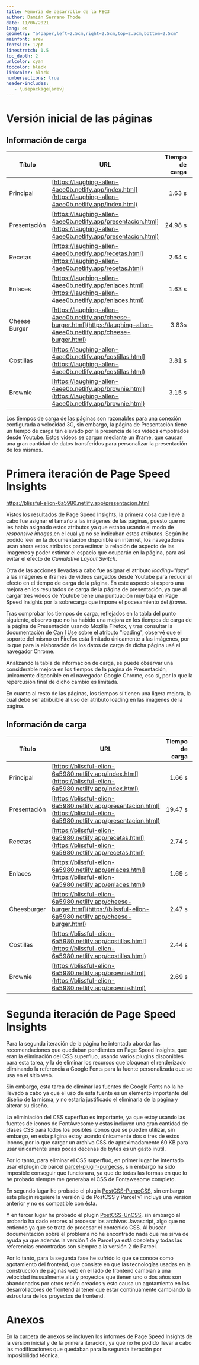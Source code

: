 ```yaml
---
title: Memoria de desarrollo de la PEC3
author: Damián Serrano Thode
date: 11/06/2021
lang: es
geometry: "a4paper,left=2.5cm,right=2.5cm,top=2.5cm,bottom=2.5cm"
mainfont: arev
fontsize: 12pt
linestretch: 1.5
toc_depth: 2
urlcolor: cyan
toccolor: black
linkcolor: black
numbersections: true
header-includes:
   - \usepackage{arev}
---
```


# Versión inicial de las páginas

## Información de carga

Título|URL|Tiempo de carga|Peso total|Peso transferido|Cantidad de recursos
---|---|---:|---:|---:|---:
Principal|[https://laughing-allen-4aee0b.netlify.app/index.html](https://laughing-allen-4aee0b.netlify.app/index.html)|1.63 s|230.84 KB|175.12 KB|12
Presentación|[https://laughing-allen-4aee0b.netlify.app/presentacion.html](https://laughing-allen-4aee0b.netlify.app/presentacion.html)|24.98 s|6.41 MB|2.17 MB|21
Recetas|[https://laughing-allen-4aee0b.netlify.app/recetas.html](https://laughing-allen-4aee0b.netlify.app/recetas.html)|2.64 s|334.99 KB|279.05 KB|15
Enlaces|[https://laughing-allen-4aee0b.netlify.app/enlaces.html](https://laughing-allen-4aee0b.netlify.app/enlaces.html)|1.63 s|186.57 KB|124.33 KB|11
Cheese Burger|[https://laughing-allen-4aee0b.netlify.app/cheese-burger.html](https://laughing-allen-4aee0b.netlify.app/cheese-burger.html)|3.83s|352.5 KB|291.81 KB|15
Costillas|[https://laughing-allen-4aee0b.netlify.app/costillas.html](https://laughing-allen-4aee0b.netlify.app/costillas.html)|3.81 s|406.62 KB|340.25 KB|16
Brownie|[https://laughing-allen-4aee0b.netlify.app/brownie.html](https://laughing-allen-4aee0b.netlify.app/brownie.html)|3.15 s|338.48 KB|272.39 KB|16

Los tiempos de carga de las páginas son razonables para una conexión configurada a velocidad 3G, sin embargo, la página de Presentación tiene un tiempo de carga tan elevado por la presencia de los vídeos empotrados desde Youtube. Estos vídeos se cargan mediante un iframe, que causan una gran cantidad de datos transferidos para personalizar la presentación de los mismos.

# Primera iteración de Page Speed Insights

https://blissful-elion-6a5980.netlify.app/presentacion.html

Vistos los resultados de Page Speed Insights, la primera cosa que llevé a cabo fue asignar el tamaño a las imágenes de las páginas, puesto que no les había asignado estos atributos ya que estaba usando el modo de *responsive images*,en el cual ya no se indicaban estos atributos. Según he podido leer en la documentación disponible en internet, los navegadores usan ahora estos atributos para estimar la relación de aspecto de las imagenes y poder estimar el espacio que ocuparán en la página, para así evitar el efecto de *Cumulative Layout Switch*.

Otra de las acciones llevadas a cabo fue asignar el atributo *loading="lazy"* a las imágenes e iframes de vídeos cargados desde Youtube para reducir el efecto en el tiempo de carga de la página. En este aspecto sí espero una mejora en los resultados de carga de la página de presentación, ya que al cargar tres vídeos de Youtube tiene una puntuación muy baja en Page Speed Insights por la sobrecarga que impone el pocesamiento del *iframe*.

Tras comprobar los tiempos de carga, reflejados en la tabla del punto siguiente, observo que no ha habido una mejora en los tiempos de carga de la página de Presentación usando Mozilla Firefox, y tras consultar la documentación de [Can I Use](https://caniuse.com/loading-lazy-attr) sobre el atributo "loading", observé que el soporte del mismo en Firefox esta limitado únicamente a las imágenes, por lo que para la elaboración de los datos de carga de dicha página usé el navegador Chrome.

Analizando la tabla de información de carga, se puede observar una considerable mejora en los tiempos de la página de Presentación, únicamente disponible en el navegador Google Chrome, eso sí, por lo que la repercusión final de dicho cambio es limitada.

En cuanto al resto de las páginas, los tiempos sí tienen una ligera mejora, la cual debe ser atribuible al uso del atributo loading en las imagenes de la página.

## Información de carga

Título|URL|Tiempo de carga|Peso total|Peso transferido|Cantidad de recursos
---|---|---:|---:|---:|---:
Principal|[https://blissful-elion-6a5980.netlify.app/index.html](https://blissful-elion-6a5980.netlify.app/index.html)|1.66 s|230.18 KB|174.92 KB|13
Presentación|[https://blissful-elion-6a5980.netlify.app/presentacion.html](https://blissful-elion-6a5980.netlify.app/presentacion.html)|19.47 s|7.7 MB|2.5 MB|48
Recetas|[https://blissful-elion-6a5980.netlify.app/recetas.html](https://blissful-elion-6a5980.netlify.app/recetas.html)|2.74 s|335.26 KB|268.84 KB|15
Enlaces|[https://blissful-elion-6a5980.netlify.app/enlaces.html](https://blissful-elion-6a5980.netlify.app/enlaces.html)|1.69 s|192.73 KB|125.90 KB|11
Cheesburger|[https://blissful-elion-6a5980.netlify.app/cheese-burger.html](https://blissful-elion-6a5980.netlify.app/cheese-burger.html)|2.47 s|304.03 KB|237.25 KB|13
Costillas|[https://blissful-elion-6a5980.netlify.app/costillas.html](https://blissful-elion-6a5980.netlify.app/costillas.html)|2.44 s|352.82 KB|286.10 KB|13
Brownie|[https://blissful-elion-6a5980.netlify.app/brownie.html](https://blissful-elion-6a5980.netlify.app/brownie.html)|2.69 s|303.81 KB|236.99 KB|13


# Segunda iteración de Page Speed Insights

Para la segunda iteración de la página he intentado abordar las recomendaciones que quedaban pendientes en Page Speed Insights, que eran la eliminación del CSS superfluo, usando varios plugins disponibles para esta tarea, y la de eliminar los recursos que bloquean el renderizado eliminando la referencia a Google Fonts para la fuente personalizada que se usa en el sitio web.

Sin embargo, esta tarea de eliminar las fuentes de Google Fonts no la he llevado a cabo ya que el uso de esta fuente es un elemento importante del diseño de la misma, y no estaría justificado el eliminarla de la página y alterar su diseño.

La eliminiación del CSS superfluo es importante, ya que estoy usando las fuentes de iconos de FontAwesome y estas incluyen una gran cantidad de clases CSS para todos los posibles iconos que se pueden utilizar, sin embargo, en esta página estoy usando únicamente dos o tres de estos iconos, por lo que cargar un archivo CSS de aproximadamente 60 KB para usar únicamente unas pocas decenas de bytes es un gasto inútil.

Por lo tanto, para eliminar el CSS superfluo, en primer lugar he intentado usar el plugin de parcel [parcel-plugin-purgecss](https://www.npmjs.com/package/parcel-plugin-purgecss), sin embargo ha sido imposible conseguir que funcionara, ya que de todas las formas en que lo he probado siempre me generaba el CSS de Fontawesome completo.

En segundo lugar he probado el plugin [PostCSS-PurgeCSS](https://www.npmjs.com/package/@fullhuman/postcss-purgecss), sin embargo este plugin requiere la versión 8 de PostCSS y Parcel v1 incluye una versión anterior y no es compatible con ésta.

Y en tercer lugar he probado el plugin [PostCSS-UnCSS](https://www.npmjs.com/package/postcss-uncss), sin embargo al probarlo ha dado errores al procesar los archivos Javascript, algo que no entiendo ya que se trata de procesar el contenido CSS. Al buscar documentación sobre el problema no he encontrado nada que me sirva de ayuda ya que además la versión 1 de Parcel ya está obsoleta y todas las referencias encontradas son siempre a la versión 2 de Parcel.

Por lo tanto, para la segunda fase he sufrido lo que se conoce como agotamiento del frontend, que consiste en que las tecnologías usadas en la construcción de páginas web en el lado de frontend cambian a una velocidad inusualmente alta y proyectos que tienen uno o dos años son abandonados por otros recién creados y esto causa un agotamiento en los desarrolladores de frontend al tener que estar continuamente cambiando la estructura de los proyectos de frontend.

# Anexos

En la carpeta de anexos se incluyen los informes de Page Speed Insights de la versión inicial y de la primera iteración, ya que no he podido llevar a cabo las modificaciones que quedaban para la segunda iteración por imposibilidad técnica.